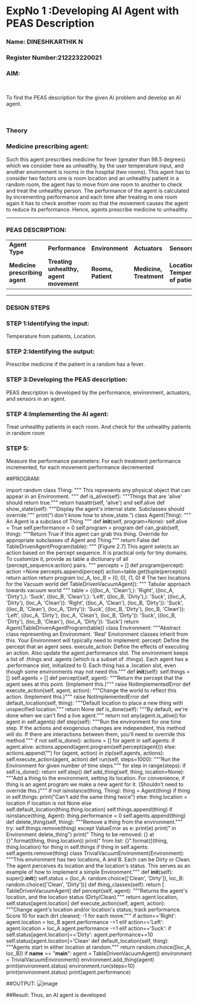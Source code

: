 <h1>ExpNo 1 :Developing AI Agent with PEAS Description</h1>
<h3>Name: DINESHKARTHIK N</h3>
<h3>Register Number:212223220021</h3>


<h3>AIM:</h3>
<br>
<p>To find the PEAS description for the given AI problem and develop an AI agent.</p>
<br>
<h3>Theory</h3>
<h3>Medicine prescribing agent:</h3>
<p>Such this agent prescribes medicine for fever (greater than 98.5 degrees) which we consider here as unhealthy, by the user temperature input, and another environment is rooms in the hospital (two rooms). This agent has to consider two factors one is room location and an unhealthy patient in a random room, the agent has to move from one room to another to check and treat the unhealthy person. The performance of the agent is calculated by incrementing performance and each time after treating in one room again it has to check another room so that the movement causes the agent to reduce its performance. Hence, agents prescribe medicine to unhealthy.</p>
<hr>
<h3>PEAS DESCRIPTION:</h3>
<table>
  <tr>
    <td><strong>Agent Type</strong></td>
    <td><strong>Performance</strong></td>
     <td><strong>Environment</strong></td>
    <td><strong>Actuators</strong></td>
    <td><strong>Sensors</strong></td>
  </tr>
    <tr>
    <td><strong>Medicine prescribing agent</strong></td>
    <td><strong>Treating unhealthy, agent movement</strong></td>
     <td><strong>Rooms, Patient</strong></td>
    <td><strong>Medicine, Treatment</strong></td>
    <td><strong>Location, Temperature of patient</strong></td>
  </tr>
</table>
<hr>
<H3>DESIGN STEPS</H3>
<h3>STEP 1:Identifying the input:</h3>
<p>Temperature from patients, Location.</p>
<h3>STEP 2:Identifying the output:</h3>
<p>Prescribe medicine if the patient in a random has a fever.</p>
<h3>STEP 3:Developing the PEAS description:</h3>
<p>PEAS description is developed by the performance, environment, actuators, and sensors in an agent.</p>
<h3>STEP 4:Implementing the AI agent:</h3>
<p>Treat unhealthy patients in each room. And check for the unhealthy patients in random room</p>
<h3>STEP 5:</h3>
<p>Measure the performance parameters: For each treatment performance incremented, for each movement performance decremented</p>

##PROGRAM:

import random
class Thing:
"""
This represents any physical object that can appear in an Environment.
"""
def is_alive(self):
"""Things that are 'alive' should return true."""
return hasattr(self, 'alive') and self.alive
def show_state(self):
"""Display the agent's internal state. Subclasses should override."""
print("I don't know how to show_state.")
class Agent(Thing):
"""
An Agent is a subclass of Thing
"""
def __init__(self, program=None):
self.alive = True
self.performance = 0
self.program = program
def can_grab(self, thing):
"""Return True if this agent can grab this thing.
Override for appropriate subclasses of Agent and Thing."""
return False
def TableDrivenAgentProgram(table):
"""
[Figure 2.7]
This agent selects an action based on the percept sequence.
It is practical only for tiny domains.
To customize it, provide as table a dictionary of all
{percept_sequence:action} pairs.
"""
percepts = []
def program(percept):
action =None
percepts.append(percept)
action=table.get(tuple(percepts))
return action
return program
loc_A, loc_B = (0, 0), (1, 0) # The two locations for the Vacuum world
def TableDrivenVacuumAgent():
"""
Tabular approach towards vacuum world
"""
table = {((loc_A, 'Clean'),): 'Right',
((loc_A, 'Dirty'),): 'Suck',
((loc_B, 'Clean'),): 'Left',
((loc_B, 'Dirty'),): 'Suck',
((loc_A, 'Dirty'), (loc_A, 'Clean')): 'Right',
((loc_A, 'Clean'), (loc_B, 'Dirty')): 'Suck',
((loc_B, 'Clean'), (loc_A, 'Dirty')): 'Suck',
((loc_B, 'Dirty'), (loc_B, 'Clean')): 'Left',
((loc_A, 'Dirty'), (loc_A, 'Clean'), (loc_B, 'Dirty')): 'Suck',
((loc_B, 'Dirty'), (loc_B, 'Clean'), (loc_A, 'Dirty')): 'Suck'}
return Agent(TableDrivenAgentProgram(table))
class Environment:
"""Abstract class representing an Environment. 'Real' Environment classes
inherit from this. Your Environment will typically need to implement:
percept: Define the percept that an agent sees.
execute_action: Define the effects of executing an action.
Also update the agent.performance slot.
The environment keeps a list of .things and .agents (which is a subset
of .things). Each agent has a .performance slot, initialized to 0.
Each thing has a .location slot, even though some environments may not
need this."""
def __init__(self):
self.things = []
self.agents = []
def percept(self, agent):
"""Return the percept that the agent sees at this point. (Implement this.)"""
raise NotImplementedError
def execute_action(self, agent, action):
"""Change the world to reflect this action. (Implement this.)"""
raise NotImplementedError
def default_location(self, thing):
"""Default location to place a new thing with unspecified location."""
return None
def is_done(self):
"""By default, we're done when we can't find a live agent."""
return not any(agent.is_alive() for agent in self.agents)
def step(self):
"""Run the environment for one time step. If the
actions and exogenous changes are independent, this method will
do. If there are interactions between them, you'll need to
override this method."""
if not self.is_done():
actions = []
for agent in self.agents:
if agent.alive:
actions.append(agent.program(self.percept(agent)))
else:
actions.append("")
for (agent, action) in zip(self.agents, actions):
self.execute_action(agent, action)
def run(self, steps=1000):
"""Run the Environment for given number of time steps."""
for step in range(steps):
if self.is_done():
return
self.step()
def add_thing(self, thing, location=None):
"""Add a thing to the environment, setting its location. For
convenience, if thing is an agent program we make a new agent
for it. (Shouldn't need to override this.)"""
if not isinstance(thing, Thing):
thing = Agent(thing)
if thing in self.things:
print("Can't add the same thing twice")
else:
thing.location = location if location is not None else self.default_location(thing.thing.location)
self.things.append(thing)
if isinstance(thing, Agent):
thing.performance = 0
self.agents.append(thing)
def delete_thing(self, thing):
"""Remove a thing from the environment."""
try:
self.things.remove(thing)
except ValueError as e:
print(e)
print(" in Environment delete_thing")
print(" Thing to be removed: {} at {}".format(thing, thing.location))
print(" from list: {}".format([(thing, thing.location) for thing in self.things
if thing in self.agents:
self.agents.remove(thing)
class TrivialVacuumEnvironment(Environment):
"""This environment has two locations, A and B. Each can be Dirty
or Clean. The agent perceives its location and the location's
status. This serves as an example of how to implement a simple
Environment."""
def __init__(self):
super().__init__()
self.status = {loc_A: random.choice(['Clean', 'Dirty']),
loc_B: random.choice(['Clean', 'Dirty'])}
def thing_classes(self):
return [ TableDrivenVacuumAgent]
def percept(self, agent):
"""Returns the agent's location, and the location status (Dirty/Clean)."""
return agent.location, self.status[agent.location]
def execute_action(self, agent, action):
"""Change agent's location and/or location's status; track performance.
Score 10 for each dirt cleaned; -1 for each move."""
if action=='Right':
agent.location = loc_B
agent.performance -=1
elif action=='Left':
agent.location = loc_A
agent.performance -=1
elif action=='Suck':
if self.status[agent.location]=='Dirty':
agent.performance+=10
self.status[agent.location]='Clean'
def default_location(self, thing):
"""Agents start in either location at random."""
return random.choice([loc_A, loc_B])
if __name__ == "__main__":
agent = TableDrivenVacuumAgent()
environment = TrivialVacuumEnvironment()
environment.add_thing(agent)
print(environment.status)
environment.run(steps=10)
print(environment.status)
print(agent.performance)

##OUTPUT:
![image](https://github.com/dinesh2068/19AI405ExpNo1/assets/151390189/cabfa338-9a1e-49a8-9a0a-29ff534620fe)


##Result:
Thus, an AI agent is developed

